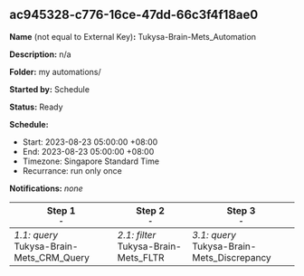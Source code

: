## ac945328-c776-16ce-47dd-66c3f4f18ae0

**Name** (not equal to External Key)**:** Tukysa-Brain-Mets_Automation

**Description:** n/a

**Folder:** my automations/

**Started by:** Schedule

**Status:** Ready

**Schedule:**

* Start: 2023-08-23 05:00:00 +08:00
* End: 2023-08-23 05:00:00 +08:00
* Timezone: Singapore Standard Time
* Recurrance: run only once

**Notifications:** _none_


| Step 1<br>_<small>-</small>_ | Step 2<br>_<small>-</small>_ | Step 3<br>_<small>-</small>_ |
| --- | --- | --- |
| _1.1: query_<br>Tukysa-Brain-Mets_CRM_Query | _2.1: filter_<br>Tukysa-Brain-Mets_FLTR | _3.1: query_<br>Tukysa-Brain-Mets_Discrepancy |
